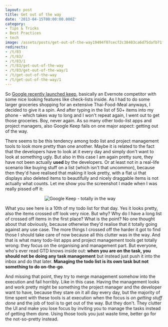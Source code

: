 ```yaml
---
layout: post
title: Get out of the way
date: '2013-04-15T00:00:00.000Z'
category:
- Tips & Tricks
- Best Practices
- tech
image: /assets/posts/get-out-of-the-way19494f07cecf2c38403ca6d75dafb71fa074d1780c_300x500.png
redirects:
- /t/83
- /t/83/
- /t/83/1
- /t/83/get-out-of-the-way
- /t/83/get-out-of-the-way/1
- /t/get-out-of-the-way
- /t/get-out-of-the-way/1
---
```




So [Google recently launched keep](http://www.latimes.com/business/technology/la-fi-tn-google-keep-android-20130320,0,7883861.story), basically an Evernote competitor with some nice looking features like check-lists inside. As I had to do some larger groceries shopping for an extensive Thai-Food-Meal anyways, I decided to give it a spin. And after typing in the list of 50+ items into my phone - which takes way to long and I won't repeat again, I went out to get those groceries. Boy, never again. As so many other todo-list apps and project managers, also Google Keep fails on one major aspect: getting out of the way.

There seems to be this tendency among todo list and project management tools to look more pretty than one another. Maybe it is related to the fact that the developers have to look at it every day and simply don't want to look at something ugly. But also in this case I am again pretty sure, they have not been actually **used** by the developers. Or at least not in a real-life scenario like buying stuff on a list (which isn't that uncommon), because then they'd have realised that making it look pretty, with a flat ui that displays also deleted items to beautifully and nicely draggable items is not actually what counts. Let me show you the screenshot I made when I was really pissed off it:

<div style="width: 50%; margin: 10px auto;" markdown="1">

![Google Keep - totally in the way](/assets/posts/get-out-of-the-way-2937328d282474e855e24d6c2d893244ca91372eab.png)

</div>

What you see here is a 10th of my todo list for that day. Yes it looks pretty, also the items crossed off look very nice. But why? Why do I have a long list of crossed off items in the first place? What is the point? No one thought about that obviously, because otherwise they'd realise that it totally going against any use case. The more things I crossed off the harder it got to find those I should take care of now because all this clutter was in the way. And that is what many todo-list apps and project management tools get totally wrong: they focus on the organising and management part. But everyone, who's ever read GTD knows inside out: **when you are on the task, you should not be doing any task management** but instead just push it into the inbox and do that later. **Managing the todo list is its own task but not something to do on-the-go**.

And missing that point, they try to merge management somehow into the execution and fail horribly. Like in this case. Having the management looks and work pretty might be something the project manager and the developer want to have, because they stare on it all day every day, but the majority of time spent with these tools is at execution when the focus is _on getting stuff done_ and the job of tool is to get out of the way. But they don't. They clutter the UI and make you lose focus by inviting you to manage the tasks instead of getting them done. Using those tools you just waste time, better go for the not-so-pretty instead.
